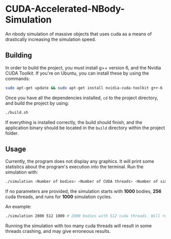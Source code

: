 # CUDA-Accelerated-NBody-Simulation
An nbody simulation of massive objects that uses cuda as a means of drastically increasing the simulation speed.

## Building
In order to build the project, you must install g++ version 6, and the Nvidia CUDA Toolkit.
If you're on Ubuntu, you can install these by using the commands:

```bash
sudo apt-get update && sudo apt-get install nvidia-cuda-toolkit g++-6
```
Once you have all the dependencies installed, ```cd``` to the project directory, and build the project by using:
 ```bash
 ./build.sh
 ``` 
If everything is installed correctly, the build should finish, and the application binary should be located in the ```build``` directory within the project folder.

## Usage
Currently, the program does not display any graphics. It will print some statistics about the program's execution into the terminal. Run the simulation with:
 ```bash 
 ./simulation <Number of bodies> <Number of CUDA threads> <Number of simulation cycles>
 ```

If no parameters are provided, the simulation starts with **1000** bodies, **256** cuda threads, and runs for **1000** simulation cycles.

An example:
```bash
./simulation 2000 512 1000 # 2000 bodies with 512 cuda threads. Will run for 1000 simulation cycles.
```
Running the simulation with too many cuda threads will result in some threads crashing, and may give erroneous results.
